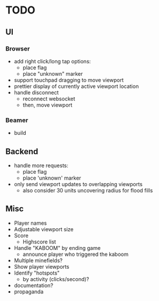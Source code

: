# TODO
## UI
### Browser
- add right click/long tap options:
	- place flag
	- place "unknown" marker
- support touchpad dragging to move viewport
- prettier display of currently active viewport location
- handle disconnect
	- reconnect websocket
	- then, move viewport

### Beamer
- build

## Backend
- handle more requests:
	- place flag
	- place 'unknown' marker
- only send viewport updates to overlapping viewports
	- also consider 30 units uncovering radius for flood fills

## Misc
- Player names
- Adjustable viewport size
- Score
	- Highscore list
- Handle "KABOOM" by ending game
	- announce player who triggered the kaboom
- Multiple minefields?
- Show player viewports
- Identify "hotspots"
	- by activity (clicks/second)?
- documentation?
- propaganda
